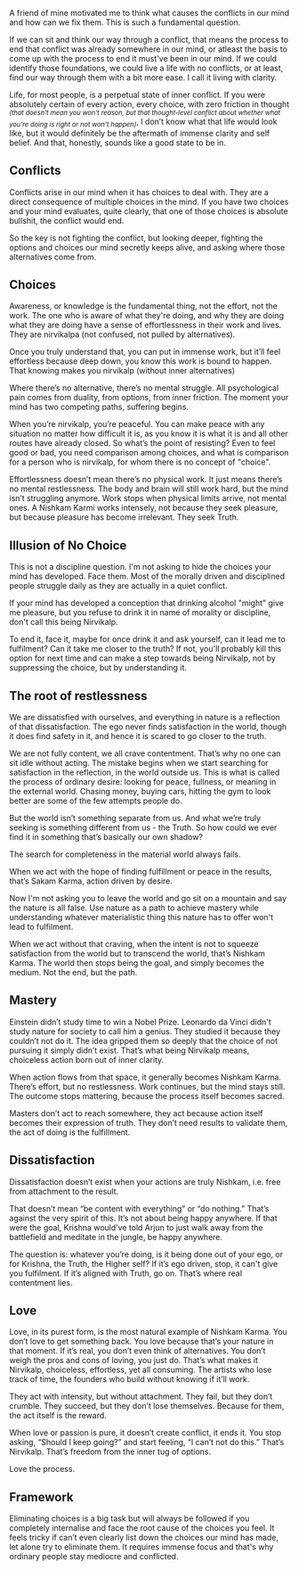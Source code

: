 A friend of mine motivated me to think what causes the conflicts in our mind and how can we fix them. This is such a fundamental question. 

If we can sit and think our way through a conflict, that means the process to end that conflict was already somewhere in our mind, or atleast the basis to come up with the process to end it must've been in our mind. If we could identify those foundations, we could live a life with no conflicts, or at least, find our way through them with a bit more ease. I call it living with clarity.

Life, for most people, is a perpetual state of inner conflict. If you were absolutely certain of every action, every choice, with zero friction in thought <sub>_(that doesn’t mean you won’t reason, but that thought-level conflict about whether what you’re doing is right or not won’t happen)_</sub>, I don’t know what that life would look like, but it would definitely be the aftermath of immense clarity and self belief. And that, honestly, sounds like a good state to be in.

## Conflicts

Conflicts arise in our mind when it has choices to deal with. They are a direct consequence of multiple choices in the mind. If you have two choices and your mind evaluates, quite clearly, that one of those choices is absolute bullshit, the conflict would end. 

So the key is not fighting the conflict, but looking deeper, fighting the options and choices our mind secretly keeps alive, and asking where those alternatives come from.

## Choices

Awareness, or knowledge is the fundamental thing, not the effort, not the work. The one who is aware of what they're doing, and why they are doing what they are doing have a sense of effortlessness in their work and lives. They are nirvikalpa (not confused, not pulled by alternatives). 

Once you truly understand that, you can put in immense work, but it’ll feel effortless because deep down, you know this work is bound to happen. That knowing makes you nirvikalp (without inner alternatives)

Where there’s no alternative, there’s no mental struggle. All psychological pain comes from duality, from options, from inner friction. The moment your mind has two competing paths, suffering begins.

When you’re nirvikalp, you’re peaceful. You can make peace with any situation no matter how difficult it is, as you know it is what it is and all other routes have already closed. So what’s the point of resisting? Even to feel good or bad, you need comparison among choices, and what is comparison for a person who is nirvikalp, for whom there is no concept of "choice".

Effortlessness doesn’t mean there’s no physical work. It just means there’s no mental restlessness. The body and brain will still work hard, but the mind isn’t struggling anymore. Work stops when physical limits arrive, not mental ones. A Nishkam Karmi works intensely, not because they seek pleasure, but because pleasure has become irrelevant. They seek Truth.

## Illusion of No Choice

This is not a discipline question. I'm not asking to hide the choices your mind has developed. Face them. Most of the morally driven and disciplined people struggle daily as they are actually in a quiet conflict. 

If your mind has developed a conception that drinking alcohol "might" give me pleasure, but you refuse to drink it in name of morality or discipline, don't call this being Nirvikalp. 

To end it, face it, maybe for once drink it and ask yourself, can it lead me to fulfilment? Can it take me closer to the truth? If not, you'll probably kill this option for next time and can make a step towards being Nirvikalp, not by suppressing the choice, but by understanding it.

## The root of restlessness

We are dissatisfied with ourselves, and everything in nature is a reflection of that dissatisfaction. The ego never finds satisfaction in the world, though it does find safety in it, and hence it is scared to go closer to the truth.  

We are not fully content, we all crave contentment. That’s why no one can sit idle without acting. The mistake begins when we start searching for satisfaction in the reflection, in the world outside us. This is what is called the process of ordinary desire: looking for peace, fullness, or meaning in the external world. Chasing money, buying cars, hitting the gym to look better are some of the few attempts people do. 

But the world isn’t something separate from us. And what we’re truly seeking is something different from us - the Truth. So how could we ever find it in something that’s basically our own shadow?

The search for completeness in the material world always fails.

When we act with the hope of finding fulfillment or peace in the results, that’s Sakam Karma, action driven by desire.

Now I'm not asking you to leave the world and go sit on a mountain and say the nature is all false. Use nature as a path to achieve mastery while understanding whatever materialistic thing this nature has to offer won't lead to fulfilment.

When we act without that craving, when the intent is not to squeeze satisfaction from the world but to transcend the world, that’s Nishkam Karma.
The world then stops being the goal, and simply becomes the medium. Not the end, but the path.

## Mastery

Einstein didn’t study time to win a Nobel Prize. Leonardo da Vinci didn't study nature for society to call him a genius. They studied it because they couldn’t not do it. The idea gripped them so deeply that the choice of not pursuing it simply didn’t exist. That’s what being Nirvikalp means, choiceless action born out of inner clarity.

When action flows from that space, it generally becomes Nishkam Karma. There’s effort, but no restlessness. Work continues, but the mind stays still. The outcome stops mattering, because the process itself becomes sacred.

Masters don’t act to reach somewhere, they act because action itself becomes their expression of truth. They don’t need results to validate them, the act of doing is the fulfillment.

## Dissatisfaction

Dissatisfaction doesn’t exist when your actions are truly Nishkam, i.e. free from attachment to the result.

That doesn’t mean “be content with everything” or “do nothing.” That’s against the very spirit of this. It’s not about being happy anywhere. If that were the goal, Krishna would’ve told Arjun to just walk away from the battlefield and meditate in the jungle, be happy anywhere.

The question is: whatever you’re doing, is it being done out of your ego, or for Krishna, the Truth, the Higher self? If it’s ego driven, stop, it can't give you fulfilment. If it’s aligned with Truth, go on. That’s where real contentment lies.

## Love

Love, in its purest form, is the most natural example of Nishkam Karma. You don’t love to get something back. You love because that’s your nature in that moment. If it’s real, you don’t even think of alternatives. You don’t weigh the pros and cons of loving, you just do. That’s what makes it Nirvikalp, choiceless, effortless, yet all consuming. The artists who lose track of time, the founders who build without knowing if it’ll work.

They act with intensity, but without attachment. They fail, but they don’t crumble. They succeed, but they don’t lose themselves. Because for them, the act itself is the reward.

When love or passion is pure, it doesn’t create conflict, it ends it. You stop asking, “Should I keep going?” and start feeling, “I can’t not do this.” That’s Nirvikalp. That’s freedom from the inner tug of options.

Love the process.

## Framework

Eliminating choices is a big task but will always be followed if you completely internalise and face the root cause of the choices you feel. It feels tricky if can’t even clearly list down the choices our mind has made, let alone try to eliminate them. It requires immense focus and that's why ordinary people stay mediocre and conflicted.
